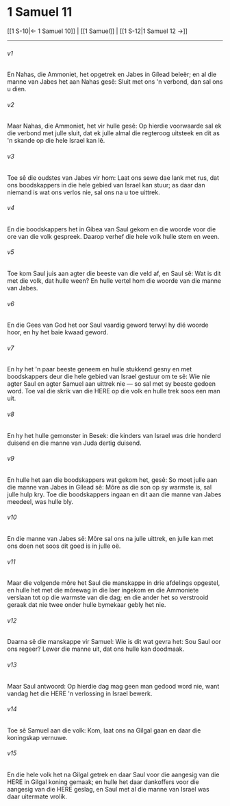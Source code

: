 # 1 Samuel 11

[[1 S-10|← 1 Samuel 10]] | [[1 Samuel]] | [[1 S-12|1 Samuel 12 →]]
***

###### v1
En Nahas, die Ammoniet, het opgetrek en Jabes in Gílead beleër; en al die manne van Jabes het aan Nahas gesê: Sluit met ons 'n verbond, dan sal ons u dien. 
###### v2
Maar Nahas, die Ammoniet, het vir hulle gesê: Op hierdie voorwaarde sal ek die verbond met julle sluit, dat ek julle almal die regteroog uitsteek en dit as 'n skande op die hele Israel kan lê. 
###### v3
Toe sê die oudstes van Jabes vir hom: Laat ons sewe dae lank met rus, dat ons boodskappers in die hele gebied van Israel kan stuur; as daar dan niemand is wat ons verlos nie, sal ons na u toe uittrek. 
###### v4
En die boodskappers het in Gíbea van Saul gekom en die woorde voor die ore van die volk gespreek. Daarop verhef die hele volk hulle stem en ween. 
###### v5
Toe kom Saul juis aan agter die beeste van die veld af, en Saul sê: Wat is dit met die volk, dat hulle ween? En hulle vertel hom die woorde van die manne van Jabes. 
###### v6
En die Gees van God het oor Saul vaardig geword terwyl hy dié woorde hoor, en hy het baie kwaad geword. 
###### v7
En hy het 'n paar beeste geneem en hulle stukkend gesny en met boodskappers deur die hele gebied van Israel gestuur om te sê: Wie nie agter Saul en agter Samuel aan uittrek nie — so sal met sy beeste gedoen word. Toe val die skrik van die HERE op die volk en hulle trek soos een man uit. 
###### v8
En hy het hulle gemonster in Besek: die kinders van Israel was drie honderd duisend en die manne van Juda dertig duisend. 
###### v9
En hulle het aan die boodskappers wat gekom het, gesê: So moet julle aan die manne van Jabes in Gílead sê: Môre as die son op sy warmste is, sal julle hulp kry. Toe die boodskappers ingaan en dit aan die manne van Jabes meedeel, was hulle bly. 
###### v10
En die manne van Jabes sê: Môre sal ons na julle uittrek, en julle kan met ons doen net soos dit goed is in julle oë. 
###### v11
Maar die volgende môre het Saul die manskappe in drie afdelings opgestel, en hulle het met die môrewag in die laer ingekom en die Ammoniete verslaan tot op die warmste van die dag; en die ander het so verstrooid geraak dat nie twee onder hulle bymekaar gebly het nie. 
###### v12
Daarna sê die manskappe vir Samuel: Wie is dit wat gevra het: Sou Saul oor ons regeer? Lewer die manne uit, dat ons hulle kan doodmaak. 
###### v13
Maar Saul antwoord: Op hierdie dag mag geen man gedood word nie, want vandag het die HERE 'n verlossing in Israel bewerk. 
###### v14
Toe sê Samuel aan die volk: Kom, laat ons na Gilgal gaan en daar die koningskap vernuwe. 
###### v15
En die hele volk het na Gilgal getrek en daar Saul voor die aangesig van die HERE in Gilgal koning gemaak; en hulle het daar dankoffers voor die aangesig van die HERE geslag, en Saul met al die manne van Israel was daar uitermate vrolik. 
